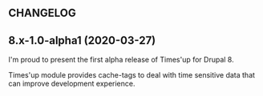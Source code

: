 CHANGELOG
---------

## 8.x-1.0-alpha1 (2020-03-27)

I'm proud to present the first alpha release of Times'up for Drupal 8.

Times'up module provides cache-tags to deal with time sensitive data that can improve development experience.
